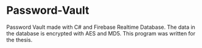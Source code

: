 # Password-Vault
Password Vault made with C# and Firebase Realtime Database. The data in the database is encrypted with AES and MD5. This program was written for the thesis.
